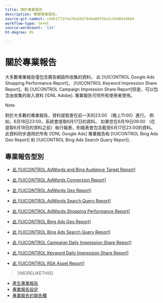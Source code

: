 ```yaml
---
title: 關於專業報告
description: 瞭解專業報告。
source-git-commit: cd461f73f4a70a5647844a6075ba1c65d64a9b04
workflow-type: tm+mt
source-wordcount: '124'
ht-degree: 0%

---
```


# 關於專業報告

大多數專業報告僅包含廣告網路所收集的資料。 此 [!UICONTROL Google Ads Shopping Performance Report]， [!UICONTROL Keyword Impression Share Report]、和 [!UICONTROL Campaign Impression Share Report]但是，可以包含由收集的收入資料 [!DNL Adobe]. 專業報告可供所有使用者使用。

>[!NOTE]
>
>對於大多數的專業報告，資料提取會在前一天的23:00 （晚上11:00）進行。 例如，6月18日23:00，系統會提取6月17日的資料。 如果您在6月19日09:00 （在提取6月18日的資料之前）執行報表，則報表會包含截至6月17日23:00的資料。 此資料同步適用於所有 [!DNL Google Ads] 專業報告和 [!UICONTROL Bing Ads Geo Report] 和 [!UICONTROL Bing Ads Search Query Report].

## 專業報告型別

* [此 [!UICONTROL AdWords and Bing Audience Target Report]](/help/search-social-commerce/reports/management/specialty/adwords-bing-audience-target-report.md)

* [此 [!UICONTROL AdWords Conversion Report]](/help/search-social-commerce/reports/management/specialty/adwords-conversion-report.md)

* [此 [!UICONTROL AdWords Geo Report]](/help/search-social-commerce/reports/management/specialty/adwords-geo-report.md)

* [此 [!UICONTROL AdWords Search Query Report]](/help/search-social-commerce/reports/management/specialty/adwords-search-query-report.md)

* [此 [!UICONTROL AdWords Shopping Performance Report]](/help/search-social-commerce/reports/management/specialty/adwords-shopping-performance-report.md)

* [此 [!UICONTROL Bing Ads Geo Report]](/help/search-social-commerce/reports/management/specialty/bing-ads-geo-report.md)

* [此 [!UICONTROL Bing Ads Search Query Report]](/help/search-social-commerce/reports/management/specialty/bing-ads-search-query-report.md)

* [此 [!UICONTROL Campaign Daily Impression Share Report]](/help/search-social-commerce/reports/management/specialty/campaign-daily-impression-share-report.md)

* [此 [!UICONTROL Keyword Daily Impression Share Report]](/help/search-social-commerce/reports/management/specialty/keyword-daily-impression-share-report.md)

* [此 [!UICONTROL RSA Asset Report]](/help/search-social-commerce/reports/management/specialty/rsa-asset-report.md)

>[!MORELIKETHIS]
* [產生專業報告](/help/search-social-commerce/reports/management/specialty/specialty-report-generate.md)
* [專業報告設定](/help/search-social-commerce/reports/management/specialty/specialty-report-settings.md)
* [專業報告的報告欄](/help/search-social-commerce/reports/management/specialty/specialty-report-columns.md)


